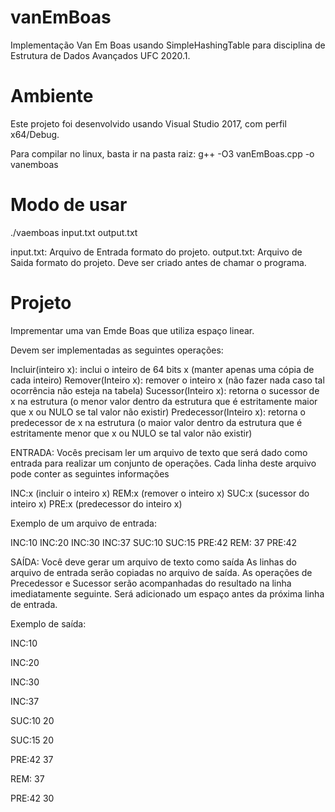 # vanEmBoas
Implementação Van Em Boas usando SimpleHashingTable para disciplina de Estrutura de Dados Avançados UFC 2020.1. 

# Ambiente

Este projeto foi desenvolvido usando Visual Studio 2017, com perfil x64/Debug.

Para compilar no linux, basta ir na pasta raiz: g++ -O3 vanEmBoas.cpp -o vanemboas
# Modo de usar

./vaemboas input.txt output.txt

input.txt: Arquivo de Entrada formato do projeto. 
output.txt: Arquivo de Saida formato do projeto. Deve ser criado antes de chamar o programa.

# Projeto

Imprementar uma van Emde Boas  que utiliza espaço linear.

Devem ser implementadas as seguintes operações:

Incluir(inteiro x): inclui o inteiro de 64 bits x (manter apenas uma cópia de cada inteiro)
Remover(Inteiro x): remover o inteiro x (não fazer nada caso tal ocorrência não esteja na tabela)
Sucessor(Inteiro x): retorna o sucessor de x na estrutura (o menor valor dentro da estrutura que é estritamente maior que x ou NULO se tal valor não existir)
Predecessor(Inteiro x): retorna o predecessor de x na estrutura (o maior valor dentro da estrutura que é estritamente menor que x ou NULO se tal valor não existir)

ENTRADA:
Vocês precisam ler um arquivo de texto que será dado como entrada para realizar um conjunto de operações.
Cada linha deste arquivo pode conter as seguintes informações

INC:x (incluir o inteiro x)
REM:x (remover o inteiro x)
SUC:x (sucessor do inteiro x)
PRE:x (predecessor do inteiro x)

Exemplo de um arquivo de entrada:

INC:10
INC:20
INC:30
INC:37
SUC:10
SUC:15
PRE:42
REM: 37
PRE:42


SAÍDA:
Você deve gerar um arquivo de texto como saída 
As linhas do arquivo de entrada serão copiadas no arquivo de saída.
As operações de Precedessor e Sucessor serão acompanhadas do resultado na linha imediatamente seguinte.
Será adicionado um espaço antes da próxima linha de entrada.

Exemplo de saída:

INC:10

INC:20

INC:30

INC:37

SUC:10
20

SUC:15
20

PRE:42
37

REM: 37

PRE:42
30
